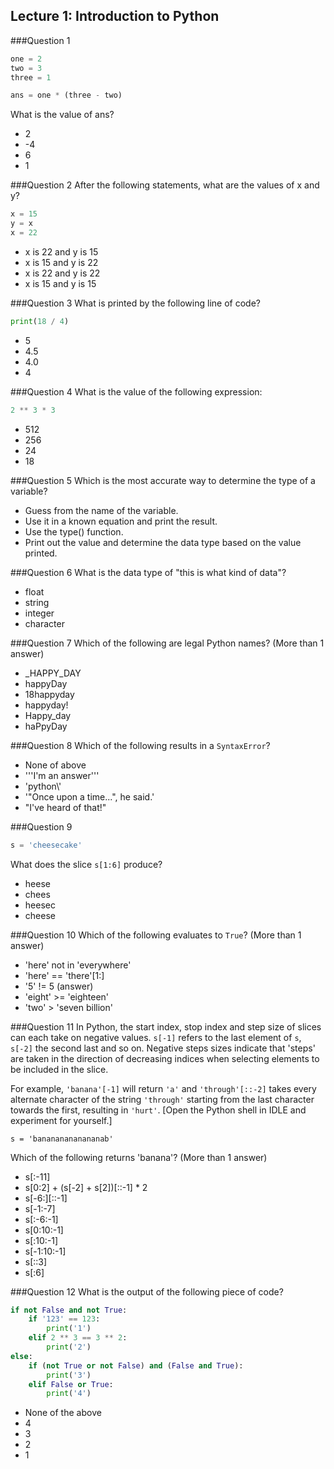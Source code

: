 ## Lecture 1: Introduction to Python

###Question 1
~~~python
one = 2
two = 3
three = 1

ans = one * (three - two)
~~~
What is the value of ans?

* 2
* -4
* 6
* 1

###Question 2
After the following statements, what are the values of x and y?

~~~python
x = 15
y = x
x = 22
~~~
* x is 22 and y is 15
* x is 15 and y is 22
* x is 22 and y is 22
* x is 15 and y is 15

###Question 3
What is printed by the following line of code?
~~~python
print(18 / 4)
~~~
* 5
* 4.5
* 4.0
* 4

###Question 4
What is the value of the following expression:
~~~python
2 ** 3 * 3
~~~
* 512
* 256
* 24
* 18


###Question 5
Which is the most accurate way to determine the type of a variable?

* Guess from the name of the variable.
* Use it in a known equation and print the result.
* Use the type() function.
* Print out the value and determine the data type based on the value printed.

###Question 6
What is the data type of "this is what kind of data"?

* float
* string
* integer
* character

###Question 7
Which of the following are legal Python names?
(More than 1 answer)

* _HAPPY_DAY
* happyDay
* 18happyday
* happyday!
* Happy_day
* haPpyDay

###Question 8
Which of the following results in a `SyntaxError`?

* None of above
* '''I'm an answer'''
* 'python\\'
* '"Once upon a time...", he said.'
* "I've heard of that!"

###Question 9
~~~python
s = 'cheesecake'
~~~
What does the slice `s[1:6]` produce?

* heese
* chees
* heesec
* cheese

###Question 10
Which of the following evaluates to `True`?
(More than 1 answer)

* 'here' not in 'everywhere'
* 'here' == 'there'[1:]
* '5' != 5 (answer)
* 'eight' >= 'eighteen'
* 'two' > 'seven billion'

###Question 11
In Python, the start index, stop index and step size of slices can each take on negative values. `s[-1]` refers to the last element of `s`, `s[-2]` the second last and so on. Negative steps sizes indicate that 'steps' are taken in the direction of decreasing indices when selecting elements to be included in the slice. 

For example, `'banana'[-1]` will return `'a'` and `'through'[::-2]` takes every alternate character of the string `'through'` starting from the last character towards the first, resulting in `'hurt'`. [Open the Python shell in IDLE and experiment for yourself.]

`s = 'banananananananab'`

Which of the following returns 'banana'?
(More than 1 answer)

* s[:-11]
* s[0:2] + (s[-2] + s[2])[::-1] * 2
* s[-6:][::-1]
* s[-1:-7]
* s[:-6:-1]
* s[0:10:-1]
* s[:10:-1]
* s[-1:10:-1]
* s[::3]
* s[:6]

###Question 12
What is the output of the following piece of code?
~~~python
if not False and not True:
    if '123' == 123:
        print('1')
    elif 2 ** 3 == 3 ** 2:
        print('2')
else:
    if (not True or not False) and (False and True):
        print('3')
    elif False or True:
        print('4')
~~~
* None of the above
* 4
* 3
* 2
* 1
